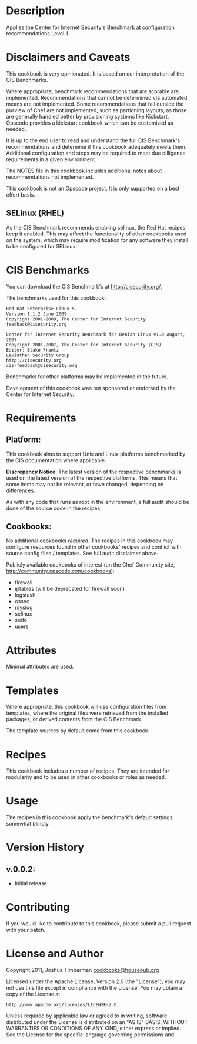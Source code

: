 Description
====

Applies the Center for Internet Security's Benchmark at configuration recommendations Level-I.

Disclaimers and Caveats
====

This cookbook is very opinionated. It is based on our interpretation of the CIS Benchmarks.

Where appropriate, benchmark recommendations that are scorable are implemented. Recommendations that cannot be determined via automated means are not implemented. Some recommendations that fall outside the purview of Chef are not implemented, such as partioning layouts, as those are generally handled better by provisioning systems like Kickstart. Opscode provides a kickstart cookbook which can be customized as needed.

It is up to the end user to read and understand the full CIS Benchmark's recommendations and determine if this cookbook adequately meets them. Additional configuration and steps may be required to meet due dilligence requirements in a given environment.

The NOTES file in this cookbook includes additional notes about recommendations not implemented.

This cookbook is not an Opscode project. It is only supported on a best effort basis.

SELinux (RHEL)
----

As the CIS Benchmark recommends enabling selinux, the Red Hat recipes keep it enabled. This may affect the functionality of other cookbooks used on the system, which may require modification for any software they install to be configured for SELinux.


CIS Benchmarks
====

You can download the CIS Benchmark's at http://cisecurity.org/.

The benchmarks used for this cookbook:

    Red Hat Enterprise Linux 5
    Version 1.1.2 June 2009
    Copyright 2001-2009, The Center for Internet Security
    feedback@cisecurity.org

    Center for Internet Security Benchmark for Debian Linux v1.0 August, 2007
	Copyright 2001-2007, The Center for Internet Security (CIS) 
	Editor: Blake Frantz 
	Leviathan Security Group 
	http://cisecurity.org
	cis-feedback@cisecurity.org

Benchmarks for other platforms may be implemented in the future.

Development of this cookbook was not sponsored or endorsed by the Center for Internet Security.

Requirements
====

## Platform:

This cookbook aims to support Unix and Linux platforms benchmarked by the CIS documentation where applicable.

**Discrepency Notice**: The latest version of the respective benchmarks is used on the latest version of the respective platforms. This means that some items may not be relevant, or have changed, depending on differences.

As with any code that runs as root in the environment, a full audit should be done of the source code in the recipes.

## Cookbooks:

No additional cookbooks *required*. The recipes in this cookbook may configure resources found in other cookbooks' recipes and conflict with source config files / templates. See full audit disclaimer above.

Publicly available cookbooks of interest (on the Chef Community site, http://community.opscode.com/cookbooks):

* firewall
* iptables (will be deprecated for firewall soon)
* logstash
* ossec
* rsyslog
* selinux
* sudo
* users

Attributes
====

Minimal attributes are used.

Templates
====

Where appropriate, this cookbook will use configuration files from templates, where the original files were retrieved from the installed packages, or derived contents from the CIS Benchmark.

The template sources by default come from this cookbook.

Recipes
====

This cookbook includes a number of recipes. They are intended for modularity and to be used in other cookbooks or roles as needed.

Usage
====

The recipes in this cookbook apply the benchmark's default settings, somewhat blindly.

Version History
====

## v.0.0.2:

* Initial release.

Contributing
====

If you would like to contribute to this cookbook, please submit a pull request with your patch. 

License and Author
====

Copyright 2011, Joshua Timberman <cookbooks@housepub.org>

Licensed under the Apache License, Version 2.0 (the "License");
you may not use this file except in compliance with the License.
You may obtain a copy of the License at

    http://www.apache.org/licenses/LICENSE-2.0

Unless required by applicable law or agreed to in writing, software
distributed under the License is distributed on an "AS IS" BASIS,
WITHOUT WARRANTIES OR CONDITIONS OF ANY KIND, either express or implied.
See the License for the specific language governing permissions and
